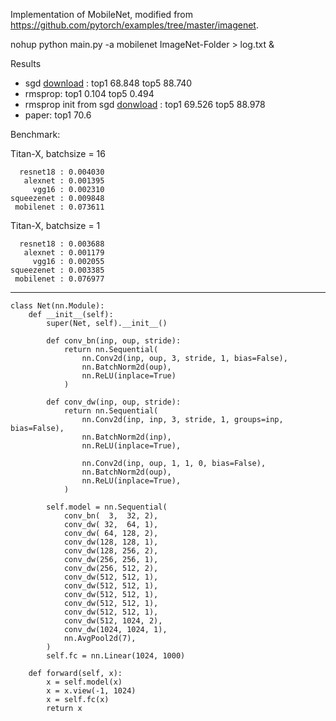 Implementation of MobileNet, modified from https://github.com/pytorch/examples/tree/master/imagenet.

nohup python main.py -a mobilenet ImageNet-Folder  > log.txt &

Results
- sgd [download](https://pan.baidu.com/s/1nuRcK3Z) :                    top1 68.848 top5 88.740
- rmsprop:                top1 0.104  top5 0.494
- rmsprop init from sgd [donwload](https://pan.baidu.com/s/1eRCxYKU) :  top1 69.526 top5 88.978
- paper:                  top1 70.6

Benchmark:

Titan-X, batchsize = 16
```
  resnet18 : 0.004030
   alexnet : 0.001395
     vgg16 : 0.002310
squeezenet : 0.009848
 mobilenet : 0.073611
```
Titan-X, batchsize = 1
```
  resnet18 : 0.003688
   alexnet : 0.001179
     vgg16 : 0.002055
squeezenet : 0.003385
 mobilenet : 0.076977
```

---------

```
class Net(nn.Module):
    def __init__(self):
        super(Net, self).__init__()

        def conv_bn(inp, oup, stride):
            return nn.Sequential(
                nn.Conv2d(inp, oup, 3, stride, 1, bias=False),
                nn.BatchNorm2d(oup),
                nn.ReLU(inplace=True)
            )

        def conv_dw(inp, oup, stride):
            return nn.Sequential(
                nn.Conv2d(inp, inp, 3, stride, 1, groups=inp, bias=False),
                nn.BatchNorm2d(inp),
                nn.ReLU(inplace=True),
    
                nn.Conv2d(inp, oup, 1, 1, 0, bias=False),
                nn.BatchNorm2d(oup),
                nn.ReLU(inplace=True),
            )

        self.model = nn.Sequential(
            conv_bn(  3,  32, 2), 
            conv_dw( 32,  64, 1),
            conv_dw( 64, 128, 2),
            conv_dw(128, 128, 1),
            conv_dw(128, 256, 2),
            conv_dw(256, 256, 1),
            conv_dw(256, 512, 2),
            conv_dw(512, 512, 1),
            conv_dw(512, 512, 1),
            conv_dw(512, 512, 1),
            conv_dw(512, 512, 1),
            conv_dw(512, 512, 1),
            conv_dw(512, 1024, 2),
            conv_dw(1024, 1024, 1),
            nn.AvgPool2d(7),
        )
        self.fc = nn.Linear(1024, 1000)

    def forward(self, x):
        x = self.model(x)
        x = x.view(-1, 1024)
        x = self.fc(x)
        return x
```
